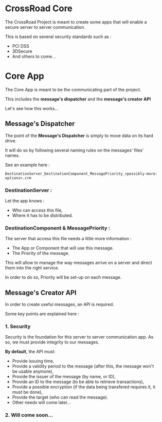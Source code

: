# CrossRoad Core

The CrossRoad Project is meant to create some apps that will enable a secure server to server communication.

This is based on several security standards such as : 

* PCI DSS
* 3DSecure
* And others to come...

# Core App 

The Core App is meant to be the communicating part of the project.

This includes the **message's dispatcher** and the **message's creator API**

Let's see how this works...

## Message's Dispatcher

The point of the **Message's Dispatcher** is simply to move data on its hard drive. 

It will do so by following several naming rules on the messages' files' names. 

See an example here : 

```
DestinationServer_DestinationComponent_MessagePriority_<possibly-more-options>.crm
```
### DestinationServer :

Let the app knows :

*  Who can access this file,
*  Where it has to be distributed. 

### __DestinationComponent & MessagePriority :__

The server that access this file needs a little more information : 

*  The App or Component that will use this message. 
*  The Priority of the message.

This will allow to manage the way messages arrive on a server and direct them into the right service. 

In order to do so, Priority will be set-up on each message. 

## Message's Creator API 

In order to create useful messages, an API is required. 

Some key points are explained here : 

### 1. Security

Security is the foundation for this server to server communication app. As so, we must provide integrity to our messages.

**By default**, the API must: 

*  Provide issuing time,
*  Provide a validity period to the message (after this, the message won't be usable anymore),
*  Provide the issuer of the message (by name, or ID),
*  Provide an ID to the message (to be able to retrieve transactions),
*  Provide a possible encryption (if the data being transfered requires it, it must be done),
*  Provide the target (who can read the message).
*  Other needs will come later...

### 2. Will come soon...
